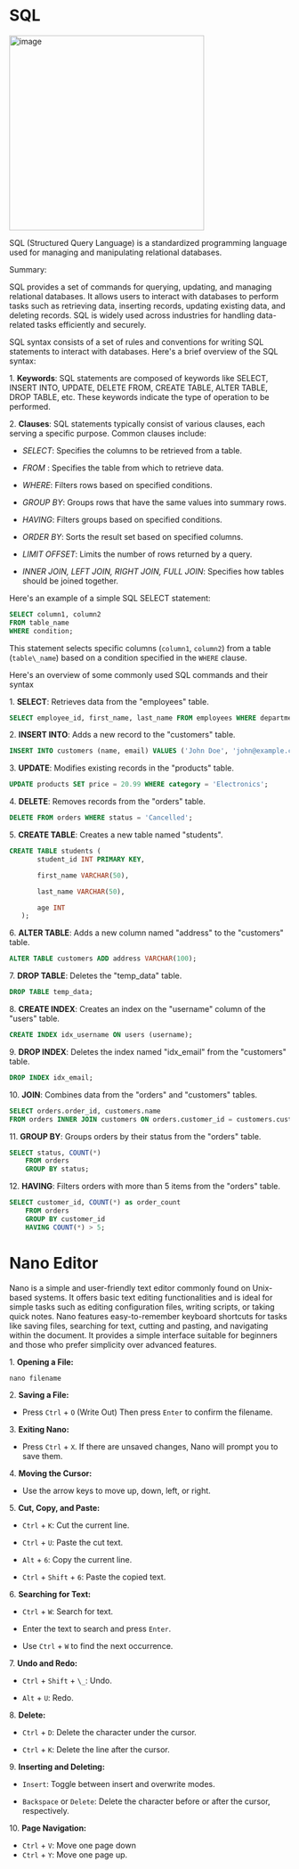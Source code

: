 
# SQL

<img width="350" alt="image" src="https://github.com/MabelOlivia/Devops-Cloud-Engineering/assets/70368706/3b402062-2390-45d7-a487-d1fefa5ea34b">

SQL (Structured Query Language) is a standardized programming language used for managing and manipulating relational databases. 

Summary:

SQL provides a set of commands for querying, updating, and managing relational databases. It allows users to interact with databases to perform tasks such as retrieving data, inserting records, updating existing data, and deleting records. SQL is widely used across industries for handling data-related tasks efficiently and securely.

SQL syntax consists of a set of rules and conventions for writing SQL statements to interact with databases. Here's a brief overview of the SQL syntax:

1\. **Keywords**: SQL statements are composed of keywords like SELECT, INSERT INTO, UPDATE, DELETE FROM, CREATE TABLE, ALTER TABLE, DROP TABLE, etc. These keywords indicate the type of operation to be performed.

2\. **Clauses**: SQL statements typically consist of various clauses, each serving a specific purpose. Common clauses include:

   - *SELECT*: Specifies the columns to be retrieved from a table.

   - *FROM* : Specifies the table from which to retrieve data.

   - *WHERE*: Filters rows based on specified conditions.

   - *GROUP BY*: Groups rows that have the same values into summary rows.

   - *HAVING*: Filters groups based on specified conditions.

   - *ORDER BY*: Sorts the result set based on specified columns.

   - *LIMIT OFFSET*: Limits the number of rows returned by a query.

   - *INNER JOIN, LEFT JOIN, RIGHT JOIN, FULL JOIN*: Specifies how tables should be joined together.

Here's an example of a simple SQL SELECT statement:

```sql
SELECT column1, column2
FROM table_name
WHERE condition;
```

This statement selects specific columns (`column1`, `column2`) from a table (`table\_name`) based on a condition specified in the `WHERE` clause.

Here's an overview of some commonly used SQL commands and their syntax

1\. **SELECT**: Retrieves data from the "employees" table.

```sql
SELECT employee_id, first_name, last_name FROM employees WHERE department = 'HR';
```

2\. **INSERT INTO**: Adds a new record to the "customers" table.

````sql
INSERT INTO customers (name, email) VALUES ('John Doe', 'john@example.com');
````

3\. **UPDATE**: Modifies existing records in the "products" table.

````sql
UPDATE products SET price = 20.99 WHERE category = 'Electronics';
````

4\. **DELETE**: Removes records from the "orders" table.

````sql
DELETE FROM orders WHERE status = 'Cancelled';
````

5\. **CREATE TABLE**: Creates a new table named "students".

````sql
CREATE TABLE students (
       student_id INT PRIMARY KEY,

       first_name VARCHAR(50),

       last_name VARCHAR(50),

       age INT
   );
````

6\. **ALTER TABLE**: Adds a new column named "address" to the "customers" table.

````sql
ALTER TABLE customers ADD address VARCHAR(100);
````

7\. **DROP TABLE**: Deletes the "temp_data" table.

````sql
DROP TABLE temp_data;
````

8\. **CREATE INDEX**: Creates an index on the "username" column of the "users" table.

````sql
CREATE INDEX idx_username ON users (username);
````

9\. **DROP INDEX**: Deletes the index named "idx_email" from the "customers" table.

````sql
DROP INDEX idx_email;
````

10\. **JOIN**: Combines data from the "orders" and "customers" tables.

````sql
SELECT orders.order_id, customers.name 
FROM orders INNER JOIN customers ON orders.customer_id = customers.customer_id;
````

11\. **GROUP BY**: Groups orders by their status from the "orders" table.

````sql
SELECT status, COUNT(*) 
    FROM orders 
    GROUP BY status;
````

12\. **HAVING**: Filters orders with more than 5 items from the "orders" table.

````sql
SELECT customer_id, COUNT(*) as order_count 
    FROM orders 
    GROUP BY customer_id 
    HAVING COUNT(*) > 5;
````

# Nano Editor

Nano is a simple and user-friendly text editor commonly found on Unix-based systems. It offers basic text editing functionalities and is ideal for simple tasks such as editing configuration files, writing scripts, or taking quick notes. Nano features easy-to-remember keyboard shortcuts for tasks like saving files, searching for text, cutting and pasting, and navigating within the document. It provides a simple interface suitable for beginners and those who prefer simplicity over advanced features.


1\. **Opening a File:**

   `nano filename`

2\. **Saving a File:**

   - Press `Ctrl` + `O` (Write Out)
     Then press `Enter` to confirm the filename.

3\. **Exiting Nano:**

   - Press `Ctrl` + `X`.
     If there are unsaved changes, Nano will prompt you to save them.

4\. **Moving the Cursor:**

   - Use the arrow keys to move up, down, left, or right.

5\. **Cut, Copy, and Paste:**

   - `Ctrl` + `K`: Cut the current line.

   - `Ctrl` + `U`: Paste the cut text.

   - `Alt` + `6`: Copy the current line.

   - `Ctrl` + `Shift` + `6`: Paste the copied text.

6\. **Searching for Text:**

   - `Ctrl` + `W`: Search for text.

   - Enter the text to search and press `Enter`.

   - Use `Ctrl` + `W` to find the next occurrence.

7\. **Undo and Redo:**

   - `Ctrl` + `Shift` + `\_`: Undo.

   - `Alt` + `U`: Redo.

8\. **Delete:**

   - `Ctrl` + `D`: Delete the character under the cursor.

   - `Ctrl` + `K`: Delete the line after the cursor.

9\. **Inserting and Deleting:**

   - `Insert`: Toggle between insert and overwrite modes.

   - `Backspace` or `Delete`: Delete the character before or after the cursor, respectively.

10\. **Page Navigation:**

   - `Ctrl` + `V`: Move one page down
   - `Ctrl` + `Y`: Move one page up.
     

